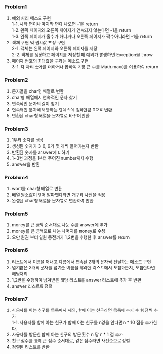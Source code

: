 ### Problem1

1. 예외 처리 메소드 구현<br/>
   1-1. 시작 면이나 마지막 면이 나오면 -1을 return<br/>
   1-2. 왼쪽 페이지와 오른쪽 페이지가 연속되지 않는다면 -1을 return<br/>
   1-3. 왼쪽 페이지가 홀수가 아니거나 오른쪽 페이지가 짝수아니라면 -1을 return<br/>
2. 객체 구현 및 원시값 포장 구현<br/>
   2-1. 객체는 왼쪽 페이지와 오른쪽 페이지를 저장<br/>
   2-2. 객체를 생성하고 페이지를 저장할 때 예외가 발생하면 Exception을 throw<br/>
3. 페이지 번호의 최대값을 구하는 메소드 구현<br/>
   3-1. 각 자리 숫자를 더하거나 곱하여 가장 큰 수를 Math.max()를 이용하여 return

### Problem2

1. 문자열을 char형 배열로 변환
2. char형 배열에서 연속적인 문자 찾기
3. 연속적인 문자의 길이 찾기
4. 연속적인 문자에 해당하는 인덱스에 길이만큼 0으로 변환
5. 변환된 char형 배열을 문자열로 바꾸어 반환

### Problem3

1. 1부터 숫자를 생성
2. 생성된 숫자가 3, 6, 9가 몇 개씩 들어가는지 반환
3. 반환된 숫자를 answer에 더하기
4. 1~3번 과정을 1부터 주어진 number까지 수행 
5. answer을 반환

### Problem4

1. word를 char형 배열로 변환
2. 배열 원소값이 영어 알파벳이라면 개구리 사전을 적용
3. 완성된 char형 배열을 문자열로 변환하여 반환

### Problem5

1. money를 큰 금액 순서대로 나눈 수를 answer에 추가
2. money를 큰 금액으로 나눈 나머지를 money로 수정
3. 오만 원권 부터 일원 동전까지 1,2번을 수행한 후 answer를 return

### Problem6

1. 리스트에서 이름을 꺼내고 이름에서 연속된 2개의 문자씩 전달하는 메소드 구현
2. 넘겨받은 2개의 문자를 넘겨준 이름을 제외한 리스트에서 포함하는지, 포함한다면 해당처리
3. 1,2번을 수행하여 넘겨받은 해당 리스트를 answer 리스트에 추가 후 반환
4. answer 리스트를 정렬

### Problem7

1. 사용자를 아는 친구를 목록에서 제외, 함께 아는 친구라면 목록에 추가 후 10점씩 추가<br/>
   1-1. 사용자를 함께 아는 친구가 함께 아는 친구를 n명을 안다면 n * 10 점을 추가한다.<br/>
2. 사용자를 방문한 함께 아는 친구의 방문 횟수 n 당 n * 1 점 추가
3. 친구 점수를 통해 큰 점수 순서대로, 같은 점수라면 사전순으로 정렬
4. 정렬된 리스트를 반환